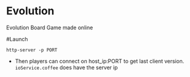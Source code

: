 Evolution
=========

Evolution Board Game made online

#Launch

 `http-server -p PORT`

  - Then players can connect on host_ip:PORT to get last client version. `ioService.coffee` does have the server ip